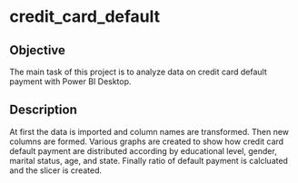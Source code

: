 # credit_card_default
## Objective
The main task of this project is to analyze data on credit card default payment with Power BI Desktop.

## Description 
At first the data is imported and column names are transformed. Then new columns are formed. 
Various graphs are created to show how credit card default payment are distributed according by educational level, gender, marital status, age, and state.
Finally ratio of default payment is calcluated and the slicer is created.
